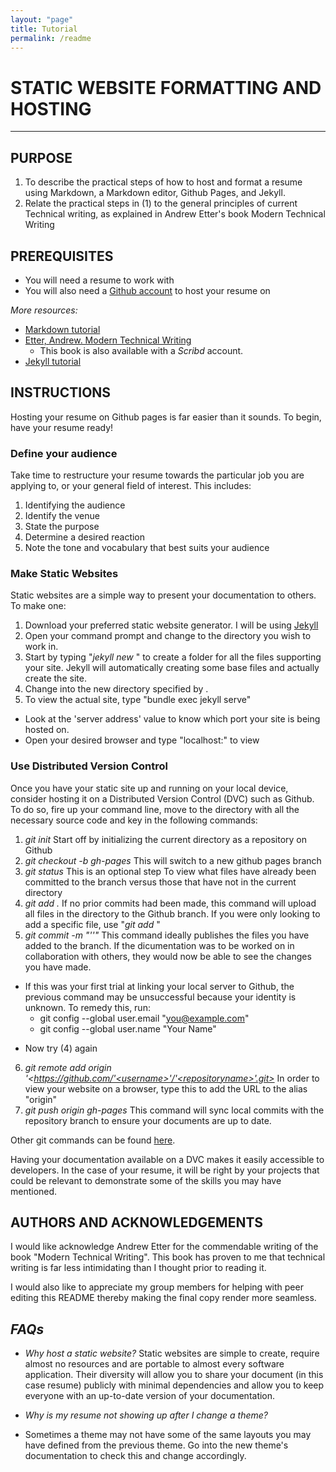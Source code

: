 ```yaml
---
layout: "page"
title: Tutorial
permalink: /readme
---
```


# STATIC WEBSITE FORMATTING AND HOSTING 
---

## PURPOSE

1. To describe the practical steps of how to host and format a resume using Markdown, a Markdown editor, Github Pages, and Jekyll.
2. Relate the practical steps in (1) to the general principles of current Technical writing, as explained in Andrew Etter's book Modern Technical Writing


## PREREQUISITES

- You will need a resume to work with
- You will also need a [Github account](https://github.com/) to host your resume on


*More resources:*

* [Markdown tutorial](https://www.markdowntutorial.com/)
* [Etter, Andrew. Modern Technical Writing](https://www.amazon.ca/Modern-Technical-Writing-Introduction-Documentation-ebook/dp/B01A2QL9SS)
  * This book is also available with a *Scribd* account.
* [Jekyll tutorial](https://youtube.com/playlist?list=PLLAZ4kZ9dFpOPV5C5Ay0pHaa0RJFhcmcB)


## INSTRUCTIONS

Hosting your resume on Github pages is far easier than it sounds. To begin, have your resume ready! 


### Define your audience

Take time to restructure your resume towards the particular job you are applying to, or your general field of interest. This includes:
1. Identifying the audience
2. Identify the venue
3. State the purpose
4. Determine a desired reaction
5. Note the tone and vocabulary that best suits your audience


### Make Static Websites
Static websites are a simple way to present your documentation to others. To make one:
1. Download your preferred static website generator. I will be using [Jekyll](https://jekyllrb.com/docs/installation/)
2. Open your command prompt and change to the directory you wish to work in.
3. Start by typing "*jekyll new <filename>*" to create a folder for all the files supporting your site. Jekyll will automatically creating some base files and actually create the site.
4. Change into the new directory specified by *<filename>*.
5. To view the actual site, type "bundle exec jekyll serve"
 * Look at the 'server address' value to know which port your site is being hosted on.
 * Open your desired browser and type "localhost:<port>" to view



### Use Distributed Version Control
Once you have your static site up and running on your local device, consider hosting it on a Distributed Version Control (DVC) such as Github. To do so, fire up your command line, move to the directory with all the necessary source code and key in the following commands:
1. *git init*
	Start off by initializing the current directory as a repository on Github
2. *git checkout -b gh-pages*
	This will switch to a new github pages branch
3. *git status*
	This is an optional step To view what files have already been committed to the branch versus those that have not in the current directory
4. *git add .* 
	If no prior commits had been made, this command will upload all files in the directory to the Github branch. If you were only looking to add a specific file, use "*git add <filename>*"
5. *git commit -m "'<comment>'"*
	This command ideally publishes the files you have added to the branch. If the dicumentation was to be worked on in collaboration with others, they would now be able to see the changes you have made.
* If this was your first trial at linking your local server to Github, the previous command may be unsuccessful because your identity is unknown. To remedy this, run:
  * git config --global user.email "you@example.com"
  * git config --global user.name "Your Name"
- Now try (4) again
6. *git remote add origin '<https://github.com/'<username>'/'<repositoryname>'.git>*
	In order to view your website on a browser, type this to add the URL to the alias "origin"
7. *git push origin gh-pages*
	This command will sync local commits with the repository branch to ensure your documents are up to date.


 Other git commands can be found [here](https://education.github.com/git-cheat-sheet-education.pdf).




	
Having your documentation available on a DVC makes it easily accessible to developers. In the case of your resume, it will be right by your projects that could be relevant to demonstrate some of the skills you may have mentioned. 




## AUTHORS AND ACKNOWLEDGEMENTS

 I would like acknowledge Andrew Etter for the commendable writing of the book "Modern Technical Writing". This book has proven to me that technical writing is far less intimidating than I thought prior to reading it.
  
 I would also like to appreciate my group members for helping with peer editing this README thereby making the final copy render more seamless.


## *FAQs*

- _Why host a static website?_
Static websites are simple to create, require almost no resources and are portable to almost every software application. Their diversity will allow you to share your document (in this case resume) publicly with minimal dependencies and allow you to keep everyone with an up-to-date version of your documentation.

- _Why is my resume not showing up after I change a theme?_ 
- Sometimes a theme may not have some of the same layouts you may have defined from the previous theme. Go into the new theme's documentation to check this and change accordingly.



